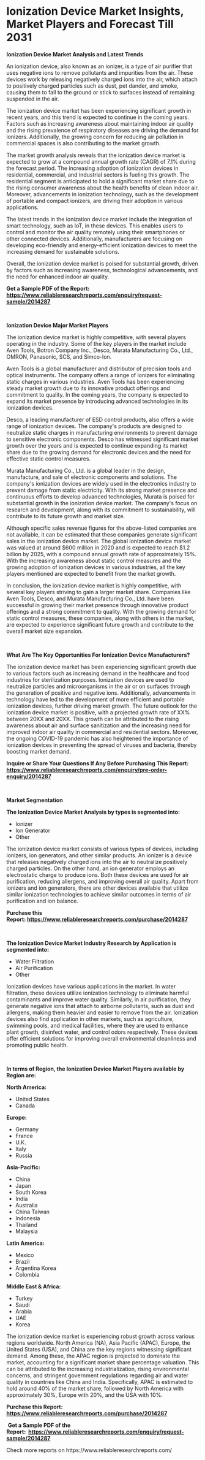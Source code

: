 <p><h1>Ionization Device Market Insights, Market Players and Forecast Till 2031</h1></p><p><strong>Ionization Device Market Analysis and Latest Trends</strong></p>
<p><p>An ionization device, also known as an ionizer, is a type of air purifier that uses negative ions to remove pollutants and impurities from the air. These devices work by releasing negatively charged ions into the air, which attach to positively charged particles such as dust, pet dander, and smoke, causing them to fall to the ground or stick to surfaces instead of remaining suspended in the air.</p><p>The ionization device market has been experiencing significant growth in recent years, and this trend is expected to continue in the coming years. Factors such as increasing awareness about maintaining indoor air quality and the rising prevalence of respiratory diseases are driving the demand for ionizers. Additionally, the growing concern for reducing air pollution in commercial spaces is also contributing to the market growth.</p><p>The market growth analysis reveals that the ionization device market is expected to grow at a compound annual growth rate (CAGR) of 7.1% during the forecast period. The increasing adoption of ionization devices in residential, commercial, and industrial sectors is fueling this growth. The residential segment is anticipated to hold a significant market share due to the rising consumer awareness about the health benefits of clean indoor air. Moreover, advancements in ionization technology, such as the development of portable and compact ionizers, are driving their adoption in various applications.</p><p>The latest trends in the ionization device market include the integration of smart technology, such as IoT, in these devices. This enables users to control and monitor the air quality remotely using their smartphones or other connected devices. Additionally, manufacturers are focusing on developing eco-friendly and energy-efficient ionization devices to meet the increasing demand for sustainable solutions.</p><p>Overall, the ionization device market is poised for substantial growth, driven by factors such as increasing awareness, technological advancements, and the need for enhanced indoor air quality.</p></p>
<p><strong>Get a Sample PDF of the Report:&nbsp; <a href="https://www.reliableresearchreports.com/enquiry/request-sample/2014287">https://www.reliableresearchreports.com/enquiry/request-sample/2014287</a></strong></p>
<p>&nbsp;</p>
<p><strong>Ionization Device Major Market Players</strong></p>
<p><p>The ionization device market is highly competitive, with several players operating in the industry. Some of the key players in the market include Aven Tools, Botron Company Inc., Desco, Murata Manufacturing Co., Ltd., OMRON, Panasonic, SCS, and Simco-Ion.</p><p>Aven Tools is a global manufacturer and distributor of precision tools and optical instruments. The company offers a range of ionizers for eliminating static charges in various industries. Aven Tools has been experiencing steady market growth due to its innovative product offerings and commitment to quality. In the coming years, the company is expected to expand its market presence by introducing advanced technologies in its ionization devices.</p><p>Desco, a leading manufacturer of ESD control products, also offers a wide range of ionization devices. The company's products are designed to neutralize static charges in manufacturing environments to prevent damage to sensitive electronic components. Desco has witnessed significant market growth over the years and is expected to continue expanding its market share due to the growing demand for electronic devices and the need for effective static control measures.</p><p>Murata Manufacturing Co., Ltd. is a global leader in the design, manufacture, and sale of electronic components and solutions. The company's ionization devices are widely used in the electronics industry to prevent damage from static electricity. With its strong market presence and continuous efforts to develop advanced technologies, Murata is poised for substantial growth in the ionization device market. The company's focus on research and development, along with its commitment to sustainability, will contribute to its future growth and market size.</p><p>Although specific sales revenue figures for the above-listed companies are not available, it can be estimated that these companies generate significant sales in the ionization device market. The global ionization device market was valued at around $600 million in 2020 and is expected to reach $1.2 billion by 2025, with a compound annual growth rate of approximately 15%. With the increasing awareness about static control measures and the growing adoption of ionization devices in various industries, all the key players mentioned are expected to benefit from the market growth.</p><p>In conclusion, the ionization device market is highly competitive, with several key players striving to gain a larger market share. Companies like Aven Tools, Desco, and Murata Manufacturing Co., Ltd. have been successful in growing their market presence through innovative product offerings and a strong commitment to quality. With the growing demand for static control measures, these companies, along with others in the market, are expected to experience significant future growth and contribute to the overall market size expansion.</p></p>
<p>&nbsp;</p>
<p><strong>What Are The Key Opportunities For Ionization Device Manufacturers?</strong></p>
<p><p>The ionization device market has been experiencing significant growth due to various factors such as increasing demand in the healthcare and food industries for sterilization purposes. Ionization devices are used to neutralize particles and microorganisms in the air or on surfaces through the generation of positive and negative ions. Additionally, advancements in technology have led to the development of more efficient and portable ionization devices, further driving market growth. The future outlook for the ionization device market is positive, with a projected growth rate of XX% between 20XX and 20XX. This growth can be attributed to the rising awareness about air and surface sanitization and the increasing need for improved indoor air quality in commercial and residential sectors. Moreover, the ongoing COVID-19 pandemic has also heightened the importance of ionization devices in preventing the spread of viruses and bacteria, thereby boosting market demand.</p></p>
<p><strong>Inquire or Share Your Questions If Any Before Purchasing This Report: <a href="https://www.reliableresearchreports.com/enquiry/pre-order-enquiry/2014287">https://www.reliableresearchreports.com/enquiry/pre-order-enquiry/2014287</a></strong></p>
<p>&nbsp;</p>
<p><strong>Market Segmentation</strong></p>
<p><strong>The Ionization Device Market Analysis by types is segmented into:</strong></p>
<p><ul><li>Ionizer</li><li>Ion Generator</li><li>Other</li></ul></p>
<p><p>The ionization device market consists of various types of devices, including ionizers, ion generators, and other similar products. An ionizer is a device that releases negatively charged ions into the air to neutralize positively charged particles. On the other hand, an ion generator employs an electrostatic charge to produce ions. Both these devices are used for air purification, reducing allergens, and improving overall air quality. Apart from ionizers and ion generators, there are other devices available that utilize similar ionization technologies to achieve similar outcomes in terms of air purification and ion balance.</p></p>
<p><strong>Purchase this Report:&nbsp;<a href="https://www.reliableresearchreports.com/purchase/2014287">https://www.reliableresearchreports.com/purchase/2014287</a></strong></p>
<p>&nbsp;</p>
<p><strong>The Ionization Device Market Industry Research by Application is segmented into:</strong></p>
<p><ul><li>Water Filtration</li><li>Air Purification</li><li>Other</li></ul></p>
<p><p>Ionization devices have various applications in the market. In water filtration, these devices utilize ionization technology to eliminate harmful contaminants and improve water quality. Similarly, in air purification, they generate negative ions that attach to airborne pollutants, such as dust and allergens, making them heavier and easier to remove from the air. Ionization devices also find application in other markets, such as agriculture, swimming pools, and medical facilities, where they are used to enhance plant growth, disinfect water, and control odors respectively. These devices offer efficient solutions for improving overall environmental cleanliness and promoting public health.</p></p>
<p>&nbsp;</p>
<p><strong>In terms of Region, the Ionization Device Market Players available by Region are:</strong></p>
<p>
    <p> <strong> North America: </strong>
        <ul>
            <li>United States</li>
            <li>Canada</li>
        </ul>
        </p> 
    <p> <strong> Europe: </strong>
        <ul>
            <li>Germany</li>
            <li>France</li>
            <li>U.K.</li>
            <li>Italy</li>
            <li>Russia</li>
        </ul>
        </p> 
    <p> <strong> Asia-Pacific: </strong>
        <ul>
            <li>China</li>
            <li>Japan</li>
            <li>South Korea</li>
            <li>India</li>
            <li>Australia</li>
            <li>China Taiwan</li>
            <li>Indonesia</li>
            <li>Thailand</li>
            <li>Malaysia</li>
        </ul>
        </p> 
    <p> <strong> Latin America: </strong>
        <ul>
            <li>Mexico</li>
            <li>Brazil</li>
            <li>Argentina Korea</li>
            <li>Colombia</li>
        </ul>
        </p> 
    <p> <strong> Middle East & Africa: </strong>
        <ul>
            <li>Turkey</li>
            <li>Saudi</li>
            <li>Arabia</li>
            <li>UAE</li>
            <li>Korea</li>
        </ul>
    </p>
    </p>
<p><p>The ionization device market is experiencing robust growth across various regions worldwide. North America (NA), Asia Pacific (APAC), Europe, the United States (USA), and China are the key regions witnessing significant demand. Among these, the APAC region is projected to dominate the market, accounting for a significant market share percentage valuation. This can be attributed to the increasing industrialization, rising environmental concerns, and stringent government regulations regarding air and water quality in countries like China and India. Specifically, APAC is estimated to hold around 40% of the market share, followed by North America with approximately 30%, Europe with 20%, and the USA with 10%.</p></p>
<p><strong>Purchase this Report: <a href="https://www.reliableresearchreports.com/purchase/2014287">https://www.reliableresearchreports.com/purchase/2014287</a></strong></p>
<p>&nbsp;<strong>Get a Sample PDF of the Report:&nbsp;&nbsp;<a href="https://www.reliableresearchreports.com/enquiry/request-sample/2014287">https://www.reliableresearchreports.com/enquiry/request-sample/2014287</a></strong></p>
<p><strong></strong></p>
<p>Check more reports on https://www.reliableresearchreports.com/</p>
